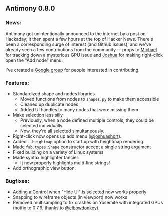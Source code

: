 Antimony 0.8.0
--------------

### News:
Antimony got unintentionally announced to the internet by a post on
Hackaday; it then spent a few hours at the top of Hacker News.  There's
been a corresponding surge of interest (and Github issues), and we've
already seen a few contributions from the community -- props to
[Michael](https://github.com/elbowdonkey) for tracking down a
mysterious GPU issue and [Joshua](https://github.com/joshuashort)
for making right-click open the "Add node" menu.

I've created a [Google group](https://groups.google.com/forum/#!forum/antimony-dev)
for people interested in contributing.

### Features:
- Standardized shape and nodes libraries
  - Moved functions from nodes to `shapes.py` to make them accessible
  - Cleaned up duplicate nodes
  - Added UI handles to many nodes that were missing them
- Make selection less silly
  - Previously, when a node defined multiple controls, they could be selected individually.
  - Now, they're all selected simultaneously.
- Right-click now opens up add menu ([@joshuashort](https://github.com/joshuashort)).
- Added `--heightmap` option to start up with heightmap rendering.
- Made `fab.types.Shape` constructor accept a single string argument
- Fixed building on a variety of Linux systems
- Made syntax highlighter fancier:
    - It now properly highlights multi-line strings!
- Add orthographic view button.

### Bugfixes:
- Adding a Control when "Hide UI" is selected now works properly
- Snapping to wireframe objects (in viewport) now works
- Removed multisampling to fix crashes on Yosemite with integrated GPUs
  (hotfix to 0.7.9, thanks to [@elbowdonkey](https://github.com/elbowdonkey)).
